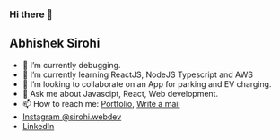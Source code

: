 ### Hi there 👋
## Abhishek Sirohi

<!--
**sirohiwebdev/sirohiwebdev** is a ✨ _special_ ✨ repository because its `README.md` (this file) appears on your GitHub profile.
-->
- 🔭 I’m currently debugging.
- 🌱 I’m currently learning ReactJS, NodeJS Typescript and AWS
- 👯 I’m looking to collaborate on an App for parking and EV charging.
- 💬 Ask me about Javascipt, React, Web development.
- 📫 How to reach me: [Portfolio](http://sirohiwebdev.com), [Write a mail](mailto:sirohiwebdev@gmail.com)
- [Instagram @sirohi.webdev](http://instagram.com/sirohi.webdev)
- [LinkedIn](http://linkedin.com/in/sirohiwebdev)

